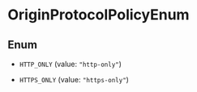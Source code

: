 

# OriginProtocolPolicyEnum

## Enum


* `HTTP_ONLY` (value: `"http-only"`)

* `HTTPS_ONLY` (value: `"https-only"`)



